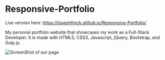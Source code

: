 # Responsive-Portfolio


Live version here: https://josephfmck.github.io/Responsive-Portfolio/

My personal portfolio website that showcases my work as a Full-Stack Developer. 
It is made with HTML5, CSS3, Javascript, jQuery, Bootstrap, and Gulp.js.

![ScreenShot of our page](Screenshot-StepByStep.PNG)
